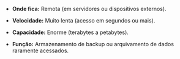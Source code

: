 - **Onde fica:** Remota (em servidores ou dispositivos externos).
    
- **Velocidade:** Muito lenta (acesso em segundos ou mais).
    
- **Capacidade:** Enorme (terabytes a petabytes).
    
- **Função:** Armazenamento de backup ou arquivamento de dados raramente acessados.